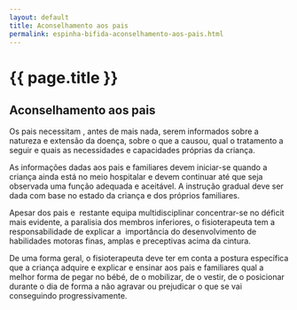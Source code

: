 ```yaml
---
layout: default
title: Aconselhamento aos pais
permalink: espinha-bifida-aconselhamento-aos-pais.html
---
```


# {{ page.title }}

<h2><strong>Aconselhamento aos pais</strong></h2>
Os pais necessitam , antes de mais nada, serem informados sobre a natureza e extensão da doença, sobre o que a causou, qual o tratamento a seguir e quais as necessidades e capacidades próprias da criança.

As informações dadas aos pais e familiares devem iniciar-se quando a criança ainda está no meio hospitalar e devem continuar até que seja observada uma função adequada e aceitável. A instrução gradual deve ser dada com base no estado da criança e dos próprios familiares.

Apesar dos pais e  restante equipa multidisciplinar concentrar-se no déficit mais evidente, a paralisia dos membros inferiores, o fisioterapeuta tem a responsabilidade de explicar a  importância do desenvolvimento de habilidades motoras finas, amplas e preceptivas acima da cintura.

De uma forma geral, o fisioterapeuta deve ter em conta a postura específica que a criança adquire e explicar e ensinar aos pais e familiares qual a melhor forma de pegar no bébé, de o mobilizar, de o vestir, de o posicionar durante o dia de forma a não agravar ou prejudicar o que se vai conseguindo progressivamente.